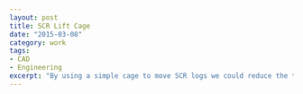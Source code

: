 ```yaml
---
layout: post
title: SCR Lift Cage
date: "2015-03-08"
category: work
tags:
- CAD
- Engineering
excerpt: "By using a simple cage to move SCR logs we could reduce the time to change them out by a factor of 4."
---
```


<script src="https://embed.github.com/view/3d/daveas/3D-Products/master/SCR-Lift/SCR-Lift.stl?height=300&width=300>"></script>
